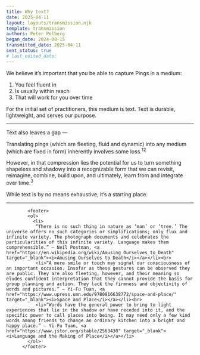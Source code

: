 ```yaml
---
title: Why text?
date: 2025-04-11
layout: layouts/transmission.njk
template: transmission
authors: Peter Pelberg
began_date: 2024-08-15
transmitted_date: 2025-04-11
sent_status: true
# last_edited_date:
---
```


We believe it’s important that you be able to capture Pings in a medium:

1. You feel fluent in
2. Is usually within reach
3. That will work for you over time

For the initial set of practitioners, this medium is text. Text is durable, lightweight, and serves our purpose.

---

Text also leaves a gap —

Translating pings (which are fleeting, fluid and dynamic) into any medium (which are fixed in form) inherently involves some loss.<sup>1</sup><sup>2</sup>

However, in that compression lies the potential for us to turn something shapeless and shadowy into a recognizable form that we can revisit, reimagine, combine, build upon, and ultimately, learn from and integrate over time.<sup>3</sup>

While text is by no means exhaustive, it’s a starting place.

<hr>

            <footer>
            <ol>
              <li>
               “There is no such thing in nature as ‘man’ or ‘tree.’ The universe offers no such categories or simplifications; only flux and infinite variety. The photograph documents and celebrates the particularities of this infinite variety. Language makes them comprehensible.” — Neil Postman, <a href="https://en.wikipedia.org/wiki/Amusing_Ourselves_to_Death" target="_blank"><i>Amusing Ourselves to Death</i></a></li><br>
               <li>“A mere smile or touch may signal our consciousness of an important occasion. Insofar as these gestures can be observed they are public. They are also fleeting, however, and their meaning so eludes confident interpretation that they cannot provide the basis for group planning and action. They lack the firmness and objectivity of words and pictures.” — Yi-Fu Tuan, <a href="https://www.upress.umn.edu/9780816638772/space-and-place/" target="_blank"><i>Space and Place</i></a></li><br>
               <li>“Words have the general power to bring to light experiences that lie in the shadow or have receded into it, and the specific power to call places into being. It may need only a few kind words among friends to change an ordinary kitchen into a bright and happy place.” — Yi-Fu Tuan, <a href="https://www.jstor.org/stable/2563430" target="_blank"><i>Language and the Making of Place</i></a></li>
            </ol>
          </footer>
